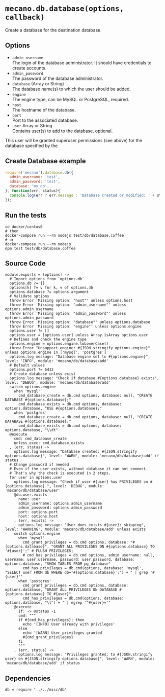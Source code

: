 
# `mecano.db.database(options, callback)`

Create a database for the destination database.

## Options

*   `admin_username`   
    The login of the database administrator. It should have credentials to create accounts.   
*   `admin_password`   
    The password of the database administrator.   
*   `database` (Array or String)   
    The database name(s) to which the user should be added.   
*   `engine`      
    The engine type, can be MySQL or PostgreSQL, required.   
*   `host`   
    The hostname of the database.   
*   `port`   
    Port to the associated database.   
*   `user` Array or String   
    Contains  user(s) to add to the database, optional.   

This user will be granted superuser permissions (see above) for the database specified by the

## Create Database example

```js
require('mecano').database.db({
  admin_username: 'test',
  admin_password: 'test',
  database: 'my_db',
}, function(err, status){
  console.log(err ? err.message : 'Database created or modified: ' + status);
});
```

## Run the tests

```
cd docker/centos6
# then
docker-compose run --rm nodejs test/db/database.coffee
# or
docker-compose run --rm nodejs
npm test test/db/database.coffee
```

## Source Code

    module.exports = (options) ->
      # Import options from `options.db`
      options.db ?= {}
      options[k] ?= v for k, v of options.db
      options.database ?= options.argument
      # Validate options
      throw Error 'Missing option: "host"' unless options.host
      throw Error 'Missing option: "admin_username"' unless options.admin_username
      throw Error 'Missing option: "admin_password"' unless options.admin_password
      throw Error 'Missing option: "database"' unless options.database
      throw Error 'Missing option: "engine"' unless options.engine
      options.user ?= []
      options.user = [options.user] unless Array.isArray options.user
      # Defines and check the engine type 
      options.engine = options.engine.toLowerCase()
      throw Error "Unsupport engine: #{JSON.stringify options.engine}" unless options.engine in ['mysql', 'postgres']
      options.log message: "Database engine set to #{options.engine}", level: 'INFO', module: 'mecano/db/database/add'
      # Default values
      options.port ?= 5432 
      # Create database unless exist
      options.log message: "Check if database #{options.database} exists", level: 'DEBUG', module: 'mecano/db/database/add'
      switch options.engine
        when 'mysql'
          cmd_database_create = db.cmd options, database: null, "CREATE DATABASE #{options.database};"
          cmd_database_exists = db.cmd options, database: options.database, "USE #{options.database};"
        when 'postgres'
          cmd_database_create = db.cmd options, database: null, "CREATE DATABASE #{options.database};"
          cmd_database_exists = db.cmd options, database: options.database, "\\dt"
      @execute
        cmd: cmd_database_create
        unless_exec: cmd_database_exists
      , (err, status) ->
        options.log message: "Database created: #{JSON.stringify options.database}", level: 'WARN', module: 'mecano/db/database/add' if status
      # Change password if needed
      # Even if the user exists, without database it can not connect.
      # That's why the check is executed in 2 steps.
      for user in options.user
        options.log message: "Check if user #{user} has PRIVILEGES on #{options.database} ", level: 'DEBUG', module: 'mecano/db/database/user'     
        @db.user.exists
          name: user
          admin_username: options.admin_username
          admin_password: options.admin_password
          port: options.port
          host: options.host
        , (err, exists) ->
          options.log message: "User does exists #{user}: skipping", level: 'WARNING', module: 'mecano/db/database/add' unless exists
        switch options.engine
          when 'mysql'
            cmd_grant_privileges = db.cmd options, database: "#{options.database}", "GRANT ALL PRIVILEGES ON #{options.database} TO '#{user}';" # FLUSH PRIVILEGES;
            # cmd_has_privileges = db.cmd options, admin_username: null, username: user.username, password: user.password, database: options.database, "SHOW TABLES FROM pg_database"
            cmd_has_privileges = db.cmd(options, database: 'mysql', "SELECT user FROM db WHERE db='#{options.database}';") + " | grep '#{user}'"
          when 'postgres'
            cmd_grant_privileges = db.cmd options, database: options.database, "GRANT ALL PRIVILEGES ON DATABASE #{options.database} TO #{user}"
            cmd_has_privileges = db.cmd(options, database: options.database, "\l") + " | egrep '^#{user}='"
        @execute
          if: -> @status -1
          cmd: """
          if #{cmd_has_privileges}; then
            echo '[INFO] User already with privileges'
          else
            echo '[WARN] User privileges granted'
            #{cmd_grant_privileges}
          fi
          """
        , (err, status) ->
          options.log message: "Privileges granted: to #{JSON.stringify user} on #{JSON.stringify options.database}", level: 'WARN', module: 'mecano/db/database/add' if status

## Dependencies

    db = require '../../misc/db'
